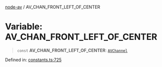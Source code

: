 [node-av](../globals.md) / AV\_CHAN\_FRONT\_LEFT\_OF\_CENTER

# Variable: AV\_CHAN\_FRONT\_LEFT\_OF\_CENTER

> `const` **AV\_CHAN\_FRONT\_LEFT\_OF\_CENTER**: [`AVChannel`](../type-aliases/AVChannel.md)

Defined in: [constants.ts:725](https://github.com/seydx/av/blob/f8631fc881b394300b1479f511d55cf1c370a87f/src/constants/constants.ts#L725)
